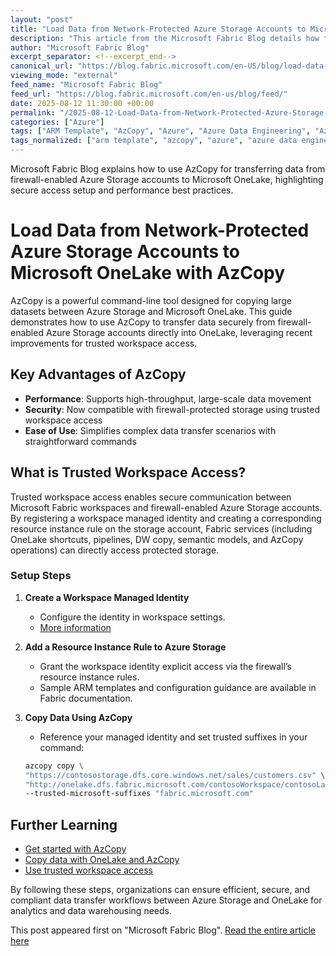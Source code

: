 ```yaml
---
layout: "post"
title: "Load Data from Network-Protected Azure Storage Accounts to Microsoft OneLake with AzCopy"
description: "This article from the Microsoft Fabric Blog details how to securely transfer data from firewall-enabled Azure Storage accounts to Microsoft OneLake using the AzCopy tool. It outlines the process for configuring trusted workspace access, setting up managed identities, and leveraging AzCopy’s performance and security features for large-scale data movement in Fabric environments."
author: "Microsoft Fabric Blog"
excerpt_separator: <!--excerpt_end-->
canonical_url: "https://blog.fabric.microsoft.com/en-US/blog/load-data-from-network-protected-azure-storage-accounts-to-microsoft-onelake-with-azcopy/"
viewing_mode: "external"
feed_name: "Microsoft Fabric Blog"
feed_url: "https://blog.fabric.microsoft.com/en-us/blog/feed/"
date: 2025-08-12 11:30:00 +00:00
permalink: "/2025-08-12-Load-Data-from-Network-Protected-Azure-Storage-Accounts-to-Microsoft-OneLake-with-AzCopy.html"
categories: ["Azure"]
tags: ["ARM Template", "AzCopy", "Azure", "Azure Data Engineering", "Azure Storage", "Cloud Data Integration", "Cloud Security", "Data Movement", "Data Pipeline", "Fabric", "Firewall", "Managed Identity", "Microsoft OneLake", "News", "OneLake Shortcut", "Resource Instance Rule", "Trusted Workspace Access"]
tags_normalized: ["arm template", "azcopy", "azure", "azure data engineering", "azure storage", "cloud data integration", "cloud security", "data movement", "data pipeline", "fabric", "firewall", "managed identity", "microsoft onelake", "news", "onelake shortcut", "resource instance rule", "trusted workspace access"]
---
```


Microsoft Fabric Blog explains how to use AzCopy for transferring data from firewall-enabled Azure Storage accounts to Microsoft OneLake, highlighting secure access setup and performance best practices.<!--excerpt_end-->

# Load Data from Network-Protected Azure Storage Accounts to Microsoft OneLake with AzCopy

AzCopy is a powerful command-line tool designed for copying large datasets between Azure Storage and Microsoft OneLake. This guide demonstrates how to use AzCopy to transfer data securely from firewall-enabled Azure Storage accounts directly into OneLake, leveraging recent improvements for trusted workspace access.

## Key Advantages of AzCopy

- **Performance**: Supports high-throughput, large-scale data movement
- **Security**: Now compatible with firewall-protected storage using trusted workspace access
- **Ease of Use**: Simplifies complex data transfer scenarios with straightforward commands

## What is Trusted Workspace Access?

Trusted workspace access enables secure communication between Microsoft Fabric workspaces and firewall-enabled Azure Storage accounts. By registering a workspace managed identity and creating a corresponding resource instance rule on the storage account, Fabric services (including OneLake shortcuts, pipelines, DW copy, semantic models, and AzCopy operations) can directly access protected storage.

### Setup Steps

1. **Create a Workspace Managed Identity**
   - Configure the identity in workspace settings.
   - [More information](https://blog.fabric.microsoft.com/en-us/blog/load-data-from-network-protected-azure-storage-accounts-to-microsoft-onelake-with-azcopy/)
2. **Add a Resource Instance Rule to Azure Storage**
   - Grant the workspace identity explicit access via the firewall’s resource instance rules.
   - Sample ARM templates and configuration guidance are available in Fabric documentation.
3. **Copy Data Using AzCopy**
   - Reference your managed identity and set trusted suffixes in your command:

   ```bash
   azcopy copy \
   "https://contosostorage.dfs.core.windows.net/sales/customers.csv" \
   "http://onelake.dfs.fabric.microsoft.com/contosoWorkspace/contosoLakehouse.Lakehouse/Files/sales/customers.csv" \
   --trusted-microsoft-suffixes "fabric.microsoft.com"
   ```

## Further Learning

- [Get started with AzCopy](https://learn.microsoft.com/en-us/azure/storage/common/storage-use-azcopy-v10?tabs=dnf)
- [Copy data with OneLake and AzCopy](https://blog.fabric.microsoft.com/en-us/blog/load-data-from-network-protected-azure-storage-accounts-to-microsoft-onelake-with-azcopy/)
- [Use trusted workspace access](https://blog.fabric.microsoft.com/en-us/blog/load-data-from-network-protected-azure-storage-accounts-to-microsoft-onelake-with-azcopy/)

By following these steps, organizations can ensure efficient, secure, and compliant data transfer workflows between Azure Storage and OneLake for analytics and data warehousing needs.

This post appeared first on "Microsoft Fabric Blog". [Read the entire article here](https://blog.fabric.microsoft.com/en-US/blog/load-data-from-network-protected-azure-storage-accounts-to-microsoft-onelake-with-azcopy/)
